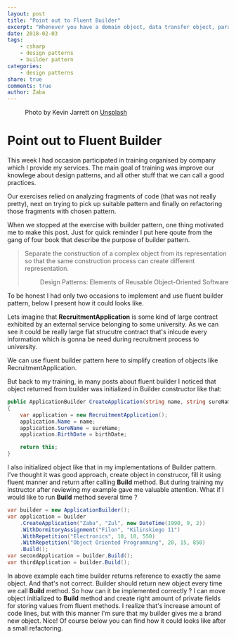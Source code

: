 ```yaml
---
layout: post
title: "Point out to Fluent Builder"
excerpt: "Whenever you have a domain object, data transfer object, parameter object or any other object that can’t be instantiated with constructor parameters only, you need to create a builder for its class."
date: 2018-02-03
tags: 
    - csharp
    - design patterns
    - builder pattern
categories: 
    - design patterns
share: true
comments: true
author: Żaba
---
```


<figure class="align-center">
  <a href="#"><img src="{{ '/images/kevin-jarrett-561802-unsplash.jpg' | absolute_url }}" alt=""></a>
  <figcaption>Photo by Kevin Jarrett on <a href="https://unsplash.com/?utm_source=unsplash&utm_medium=referral&utm_content=creditCopyText">Unsplash</a></figcaption>
</figure>

# Point out to Fluent Builder

This week I had occasion participated in training organised by company which I provide my services.
The main goal of training was improve our knowlege about design patterns, and all other stuff that we can call a good practices.

Our exercises relied on analyzing fragments of code (that was not really pretty), next on trying to pick up suitable pattern and finally on refactoring those fragments with chosen pattern.

When we stopped at the exercise with builder pattern, one thing motivated me to make this post.
Just for quick reminder I put here qoute from the gang of four book that describe the purpose of builder pattern.

>Separate the construction of a complex object from its representation so that the same construction process can create different representation.<div style="text-align: right">Design Patterns: Elements of Reusable Object-Oriented Software</div>

To be honest I had only two occasions to implement and use fluent builder pattern, below I present how it could looks like.

Lets imagine that **RecruitmentApplication** is some kind of large contract exhibited by an external service belonging to some university. As we can see it could be really large flat strucutre contract that's inlcude every information which is gonna be need during recruitment process to university.

<script src="https://gist.github.com/Zabaa/585577b4987a9feace8a08f451126e2b.js?file=recruitmentapplication.cs"></script>

 We can use fluent builder pattern here to simplify creation of objects like RecruitmentApplication.

<script src="https://gist.github.com/Zabaa/585577b4987a9feace8a08f451126e2b.js?file=firstapplicationbuilder.cs"></script>


But back to my training, in many posts about fluent builder I noticed that object returned from builder was initialized in Builder constructor like that:

```csharp
public ApplicationBuilder CreateApplication(string name, string sureName, DateTime birthDate)
{
    var application = new RecruitmentApplication();
    application.Name = name;
    application.SureName = sureName;
    application.BirthDate = birthDate;

    return this;
}
```

I also initialized object like that in my implementations of Builder pattern. I've thought it was good approach, create object in construcor, fill it using fluent manner and return after calling **Build** method. But during training my instructor after reviewing my example gave me valuable attention. What if I would like to run **Build** method several time ?

```csharp
var builder = new ApplicationBuilder();
var application = builder
    .CreateApplication("Zaba", "Zul", new DateTime(1990, 9, 2))
    .WithDormitoryAssignment("Filon", "Kilinskiego 11")
    .WithRepetition("Electronics", 10, 10, 550)
    .WithRepetition("Object Oriented Programming", 20, 15, 850)
    .Build();
var secondApplication = builder.Build();
var thirdApplication = builder.Build();
```

In above example each time builder returns reference to exactly the same object. And that's not correct. Builder should return new object every time we call **Build** method.
So how can it be implemented correctly ? I can move object initialized to **Build** method and create right amount of private fields for storing values from fluent methods.
I realize that's increase amount of code lines, but with this manner I'm sure that my builder gives me a brand new object. Nice!
Of course below you can find how it could looks like after a small refactoring.

<script src="https://gist.github.com/Zabaa/585577b4987a9feace8a08f451126e2b?file=applicationbuilder.cs"></script>